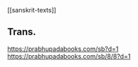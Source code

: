 [[sanskrit-texts]]

## Trans.
https://prabhupadabooks.com/sb?d=1
https://prabhupadabooks.com/sb/8/8?d=1


